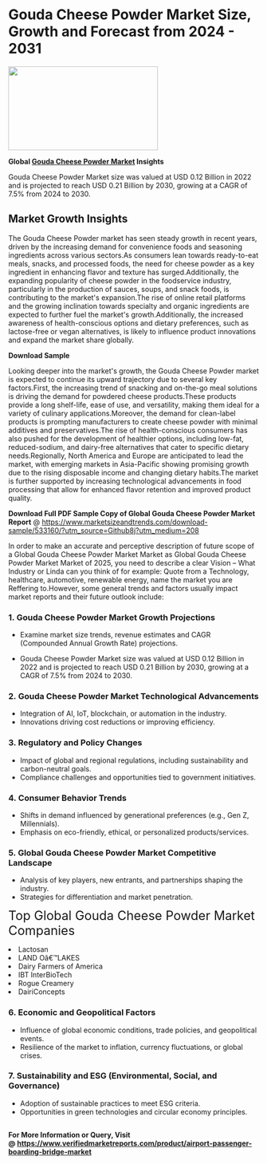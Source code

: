 <H1>Gouda Cheese Powder Market Size, Growth and Forecast from 2024 - 2031</H1><img class="aligncenter size-medium wp-image-584254" src="https://thirdeyenews.in/wp-content/uploads/2024/09/Global-Market-Research-300x168.jpeg" alt="" width="300" height="168" /><p><strong>Global&nbsp;<a href="https://www.marketsizeandtrends.com/download-sample/533160/?utm_source=Github8j?utm_medium=208">Gouda Cheese Powder Market</a> Insights</strong></p><p>Gouda Cheese Powder Market size was valued at USD 0.12 Billion in 2022 and is projected to reach USD 0.21 Billion by 2030, growing at a CAGR of 7.5% from 2024 to 2030.</p><p><h2>Market Growth Insights</h2> <p>The Gouda Cheese Powder market has seen steady growth in recent years, driven by the increasing demand for convenience foods and seasoning ingredients across various sectors.As consumers lean towards ready-to-eat meals, snacks, and processed foods, the need for cheese powder as a key ingredient in enhancing flavor and texture has surged.Additionally, the expanding popularity of cheese powder in the foodservice industry, particularly in the production of sauces, soups, and snack foods, is contributing to the market's expansion.The rise of online retail platforms and the growing inclination towards specialty and organic ingredients are expected to further fuel the market's growth.Additionally, the increased awareness of health-conscious options and dietary preferences, such as lactose-free or vegan alternatives, is likely to influence product innovations and expand the market share globally.</p> <p><strong>Download Sample</strong></p> <p>Looking deeper into the market's growth, the Gouda Cheese Powder market is expected to continue its upward trajectory due to several key factors.First, the increasing trend of snacking and on-the-go meal solutions is driving the demand for powdered cheese products.These products provide a long shelf-life, ease of use, and versatility, making them ideal for a variety of culinary applications.Moreover, the demand for clean-label products is prompting manufacturers to create cheese powder with minimal additives and preservatives.The rise of health-conscious consumers has also pushed for the development of healthier options, including low-fat, reduced-sodium, and dairy-free alternatives that cater to specific dietary needs.Regionally, North America and Europe are anticipated to lead the market, with emerging markets in Asia-Pacific showing promising growth due to the rising disposable income and changing dietary habits.The market is further supported by increasing technological advancements in food processing that allow for enhanced flavor retention and improved product quality.</p> <p><span class=""><strong>Download Full PDF Sample Copy of Global Gouda Cheese Powder Market Report</strong> @ <a href="https://www.marketsizeandtrends.com/download-sample/533160/?utm_source=Github8j?utm_medium=208" target="_blank">https://www.marketsizeandtrends.com/download-sample/533160/?utm_source=Github8j?utm_medium=208</a></span></p><p>In order to make an accurate and perceptive description of future scope of a Global&nbsp;Gouda Cheese Powder Market Market as Global&nbsp;Gouda Cheese Powder Market Market of 2025, you need to describe a clear Vision &ndash; What Industry or Linda can you think of for example: Quote from a Technology, healthcare, automotive, renewable energy, name the market you are Reffering to.However, some general trends and factors usually impact market reports and their future outlook include:</p><h3>1.&nbsp;<strong>Gouda Cheese Powder Market Growth Projections</strong></h3><ul><li>Examine market size trends, revenue estimates and CAGR (Compounded Annual Growth Rate) projections.</li><li><p>Gouda Cheese Powder Market size was valued at USD 0.12 Billion in 2022 and is projected to reach USD 0.21 Billion by 2030, growing at a CAGR of 7.5% from 2024 to 2030.</p></li></ul><h3>2.&nbsp;<strong>Gouda Cheese Powder Market Technological Advancements</strong></h3><ul><li>Integration of AI, IoT, blockchain, or automation in the industry.</li><li>Innovations driving cost reductions or improving efficiency.</li></ul><h3>3.&nbsp;<strong>Regulatory and Policy Changes</strong></h3><ul><li>Impact of global and regional regulations, including sustainability and carbon-neutral goals.</li><li>Compliance challenges and opportunities tied to government initiatives.</li></ul><h3>4.&nbsp;<strong>Consumer Behavior Trends</strong></h3><ul><li>Shifts in demand influenced by generational preferences (e.g., Gen Z, Millennials).</li><li>Emphasis on eco-friendly, ethical, or personalized products/services.</li></ul><h3>5.&nbsp;<strong>Global Gouda Cheese Powder Market Competitive Landscape</strong></h3><ul><li>Analysis of key players, new entrants, and partnerships shaping the industry.</li><li>Strategies for differentiation and market penetration.</li></ul><p data-pm-slice="1 1 []"><span style="color: inherit; font-family: inherit; font-size: 25px;">Top Global Gouda Cheese Powder Market Companies</span></p><div class="" data-test-id=""><p><li>Lactosan</li><li> LAND Oâ€™LAKES</li><li> Dairy Farmers of America</li><li> IBT InterBioTech</li><li> Rogue Creamery</li><li> DairiConcepts</li></p></div><h3>6.&nbsp;<strong>Economic and Geopolitical Factors</strong></h3><ul><li>Influence of global economic conditions, trade policies, and geopolitical events.</li><li>Resilience of the market to inflation, currency fluctuations, or global crises.</li></ul><h3>7.&nbsp;<strong>Sustainability and ESG (Environmental, Social, and Governance)</strong></h3><ul><li>Adoption of sustainable practices to meet ESG criteria.</li><li>Opportunities in green technologies and circular economy principles.</li></ul><h2><strong style="font-size: 14px;">For More Information or Query, Visit @&nbsp;</strong><a style="background-color: #ffffff; font-size: 14px;" href="https://www.marketsizeandtrends.com/report/gouda-cheese-powder-market/" target="_blank">https://www.verifiedmarketreports.com/product/airport-passenger-boarding-bridge-market</a></h2>